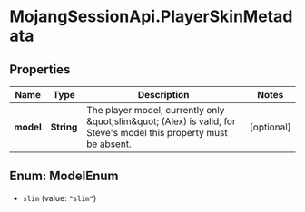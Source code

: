 # MojangSessionApi.PlayerSkinMetadata

## Properties
Name | Type | Description | Notes
------------ | ------------- | ------------- | -------------
**model** | **String** | The player model, currently only \&quot;slim\&quot; (Alex) is valid, for Steve&#39;s model this property must be absent. | [optional] 


<a name="ModelEnum"></a>
## Enum: ModelEnum


* `slim` (value: `"slim"`)




